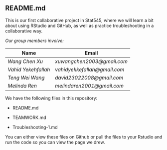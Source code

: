 ## README.md

This is our first collaborative project in Stat545, where we will learn a bit about using RStudio and GitHub, as well as practice troubleshooting in a collaborative way.

*Our group members involve:*

Name | Email
---- | ----
*Wang Chen Xu* | _xuwangchen2003@gmail.com_
*Vahid Yekehfallah* | _vahidyekkefallah@gmail.com_
*Teng Wei Wang* | _david23022008@gmail.com_
*Melinda Ren* | _melindaren2001@gmail.com_

We have the following files in this repository:

- README.md

- TEAMWORK.md

- Troubleshooting-1.md

You can either view these files on Github or pull the files to your Rstudio and run the code so you can view the page we drew.
